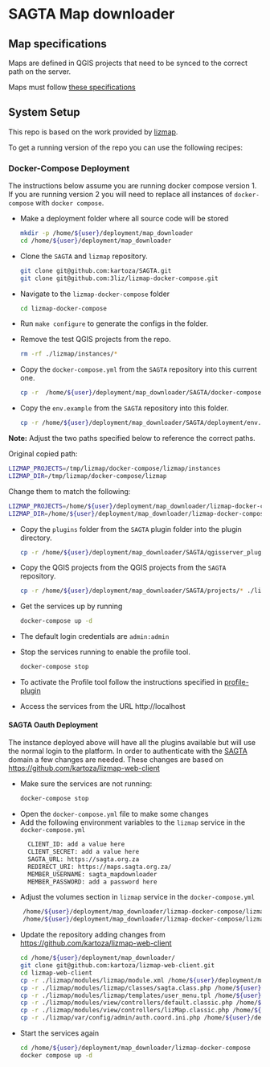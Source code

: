 # SAGTA Map downloader

## Map specifications

Maps are defined in QGIS projects that need to be synced to the correct path on the server. 

Maps must follow [these specifications](https://github.com/kartoza/SAGTA/wiki/SAGTA-Map-Downloader-Specifications)

## System Setup

This repo is based on the work provided by [lizmap](git@github.com:3liz/lizmap-docker-compose.git).

To get a running version of the repo you can use the following recipes:

### Docker-Compose Deployment
The instructions below assume you are running docker compose version 1. If you are running
version 2 you will need to replace all instances of `docker-compose` with `docker compose`.

* Make a deployment folder where all source code will be stored

  ```bash
  mkdir -p /home/${user}/deployment/map_downloader
  cd /home/${user}/deployment/map_downloader
  ```

* Clone the `SAGTA` and `lizmap` repository.

    ```bash
    git clone git@github.com:kartoza/SAGTA.git
    git clone git@github.com:3liz/lizmap-docker-compose.git
    ```
* Navigate to the `lizmap-docker-compose` folder
  ```bash
  cd lizmap-docker-compose
  ```
* Run `make configure` to generate the configs in the folder.
* Remove the test QGIS projects from the repo.
    ```bash
    rm -rf ./lizmap/instances/*
    ```
* Copy the `docker-compose.yml` from the `SAGTA` repository into this current one.

  ```bash
  cp -r  /home/${user}/deployment/map_downloader/SAGTA/docker-compose.yml .
  ```
* Copy the `env.example` from the `SAGTA` repository into this folder.

  ```bash
  cp -r /home/${user}/deployment/map_downloader/SAGTA/deployment/env.example .env
  ```
**Note:** Adjust the two paths specified below to reference the correct paths.

Original copied path:
  ```bash
  LIZMAP_PROJECTS=/tmp/lizmap/docker-compose/lizmap/instances
  LIZMAP_DIR=/tmp/lizmap/docker-compose/lizmap 
  ```
Change them to match the following:
  ```bash
  LIZMAP_PROJECTS=/home/${user}/deployment/map_downloader/lizmap-docker-compose/lizmap/instances
  LIZMAP_DIR=/home/${user}/deployment/map_downloader/lizmap-docker-compose/lizmap 
  
  ```
* Copy the `plugins` folder from the `SAGTA` plugin folder into the plugin directory.
  ```bash
  cp -r /home/${user}/deployment/map_downloader/SAGTA/qgisserver_plugins/* ./lizmap/plugins/
  ```

* Copy the QGIS projects from the QGIS projects from the `SAGTA` repository. 
  ```bash
  cp -r /home/${user}/deployment/map_downloader/SAGTA/projects/* ./lizmap/instances/
  ```
* Get the services up by running 
  ```bash
  docker-compose up -d
  ```
* The default login credentials are `admin:admin`
* Stop the services running to enable the profile tool.
  ```bash
  docker-compose stop
  ```
* To activate the Profile tool follow the instructions specified in 
[profile-plugin](https://github.com/kartoza/SAGTA/tree/main/lizmap_plugins/profile_tool/README.md)
* Access the services from the URL http://localhost

#### SAGTA Oauth Deployment

The instance deployed above will have all the plugins available but will use the normal login
to the platform. In order to authenticate with the [SAGTA](https://sagta.org.za/) domain a few
changes are needed. These changes are based on https://github.com/kartoza/lizmap-web-client

* Make sure the services are not running: 
  ```bash
  docker-compose stop
  ```
* Open the `docker-compose.yml` file to make some changes
* Add the following environment variables to the `lizmap` service in the `docker-compose.yml`
  ```bash
    CLIENT_ID: add a value here 
    CLIENT_SECRET: add a value here
    SAGTA_URL: https://sagta.org.za
    REDIRECT_URI: https://maps.sagta.org.za/
    MEMBER_USERNAME: sagta_mapdownloader
    MEMBER_PASSWORD: add a password here
  ```
* Adjust the volumes section in `lizmap` service in the `docker-compose.yml`
```bash
    /home/${user}/deployment/map_downloader/lizmap-docker-compose/lizmap/modules/lizmap:/www/lizmap/modules/lizmap
    /home/${user}/deployment/map_downloader/lizmap-docker-compose/lizmap/modules/view/controllers:/www/lizmap/modules/view/controllers
```
* Update the repository adding changes from https://github.com/kartoza/lizmap-web-client
  ```bash
  cd /home/${user}/deployment/map_downloader/
  git clone git@github.com:kartoza/lizmap-web-client.git
  cd lizmap-web-client
  cp -r ./lizmap/modules/lizmap/module.xml /home/${user}/deployment/map_downloader/lizmap-docker-compose/lizmap/modules/lizmap/
  cp -r ./lizmap/modules/lizmap/classes/sagta.class.php /home/${user}/deployment/map_downloader/lizmap-docker-compose/lizmap/modules/lizmap/classes
  cp -r ./lizmap/modules/lizmap/templates/user_menu.tpl /home/${user}/deployment/map_downloader/lizmap-docker-compose/lizmap/modules/lizmap/templates/
  cp -r ./lizmap/modules/view/controllers/default.classic.php /home/${user}/deployment/map_downloader/lizmap-docker-compose/lizmap/modules/view/controllers/
  cp -r ./lizmap/modules/view/controllers/lizMap.classic.php /home/${user}/deployment/map_downloader/lizmap-docker-compose/lizmap/modules/view/controllers/
  cp -r ./lizmap/var/config/admin/auth.coord.ini.php /home/${user}/deployment/map_downloader/lizmap-docker-compose/lizmap/var/lizmap-config/admin/
  ```
* Start the services again
  ```bash
  cd /home/${user}/deployment/map_downloader/lizmap-docker-compose
  docker compose up -d
  
  ```


